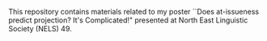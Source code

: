 This repository contains materials related to my poster ``Does at-issueness predict projection? It's Complicated!" presented at North East Linguistic Society (NELS) 49.
